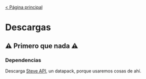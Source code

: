 [< Página principal](https://tacozyt.github.io/mc2.0)

# Descargas

## ⚠️ Primero que nada ⚠️

### Dependencias

Descarga [Steve API](https://github.com/tacozyt/steveapi/releases/latest), un datapack, porque usaremos cosas de ahí.
